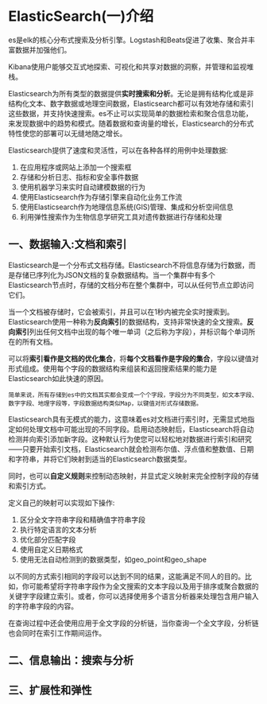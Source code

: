# ElasticSearch(一)介绍

es是elk的核心分布式搜索及分析引擎。Logstash和Beats促进了收集、聚合并丰富数据并加强他们。

Kibana使用户能够交互式地探索、可视化和共享对数据的洞察，并管理和监视堆栈。

Elasticsearch为所有类型的数据提供**实时搜索和分析**。无论是拥有结构化或是非结构化文本、数字数据或地理空间数据，Elasticsearch都可以有效地存储和索引这些数据，并支持快速搜索。es不止可以实现简单的数据检索和聚合信息功能，来发现数据中的趋势和模式。随着数据和查询量的增长，Elasticsearch的分布式特性使您的部署可以无缝地随之增长。

Elasticsearch提供了速度和灵活性，可以在各种各样的用例中处理数据:

1. 在应用程序或网站上添加一个搜索框
2. 存储和分析日志、指标和安全事件数据
3. 使用机器学习来实时自动建模数据的行为
4. 使用Elasticsearch作为存储引擎来自动化业务工作流
5. 使用Elasticsearch作为地理信息系统(GIS)管理、集成和分析空间信息
6. 利用弹性搜索作为生物信息学研究工具对遗传数据进行存储和处理

## 一、数据输入:文档和索引

Elasticsearch是一个分布式文档存储。Elasticsearch不将信息存储为行数据，而是存储已序列化为JSON文档的复杂数据结构。当一个集群中有多个Elasticsearch节点时，存储的文档分布在整个集群中，可以从任何节点立即访问它们。

当一个文档被存储时，它会被索引，并且可以在1秒内被完全实时搜索到。Elasticsearch使用一种称为**反向索引**的数据结构，支持非常快速的全文搜索。**反向索引**列出任何文档中出现的每个唯一单词（之后称为字段），并标识每个单词所在的所有文档。

可以将**索引看作是文档的优化集合**，将**每个文档看作是字段的集合**，字段以键值对形式组成。使用每个字段的数据结构来组装和返回搜索结果的能力是Elasticsearch如此快速的原因。

```
简单来说，所有存储到es中的文档其实都会变成一个个字段，字段分为不同类型，如文本字段、数字字段、地理字段等，字段数据结构类似Map，以键值对形式存储数据。
```

Elasticsearch具有无模式的能力，这意味着es对文档进行索引时，无需显式地指定如何处理文档中可能出现的不同字段。启用动态映射后，Elasticsearch将自动检测并向索引添加新字段。这种默认行为使您可以轻松地对数据进行索引和研究——只要开始索引文档，Elasticsearch就会检测布尔值、浮点值和整数值、日期和字符串，并将它们映射到适当的Elasticsearch数据类型。

同时，也可以**自定义规则**来控制动态映射，并显式定义映射来完全控制字段的存储和索引方式。

定义自己的映射可以实现如下操作:

1. 区分全文字符串字段和精确值字符串字段
2. 执行特定语言的文本分析
3. 优化部分匹配字段
4. 使用自定义日期格式
5. 使用无法自动检测到的数据类型，如geo_point和geo_shape

以不同的方式索引相同的字段可以达到不同的结果，这能满足不同人的目的。比如，你可能希望将字符串字段作为全文搜索的文本字段以及用于排序或聚合数据的关键字字段建立索引。或者，你可以选择使用多个语言分析器来处理包含用户输入的字符串字段的内容。

在查询过程中还会使用应用于全文字段的分析链，当你查询一个全文字段，分析链也会同时在索引工作期间运作。

## 二、信息输出：搜索与分析



## 三、扩展性和弹性